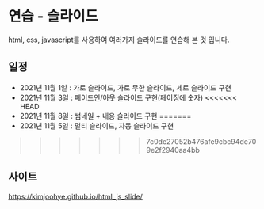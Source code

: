 # 연습 - 슬라이드
html, css, javascript를 사용하여 여러가지 슬라이드를 연습해 본 것 입니다.

## 일정
- 2021년 11월 1일 : 가로 슬라이드, 가로 무한 슬라이드, 세로 슬라이드 구현
- 2021년 11월 3일 :  페이드인/아웃 슬라이드 구현(페이징에 숫자)
<<<<<<< HEAD
- 2021년 11월 8일 : 썸네일 + 내용 슬라이드 구현
=======
- 2021년 11월 5일 : 멀티 슬라이드, 자동 슬라이드 구현
>>>>>>> 7c0de27052b476afe9cbc94de709e2f2940aa4bb

## 사이트
 https://kimjoohye.github.io/html_js_slide/
